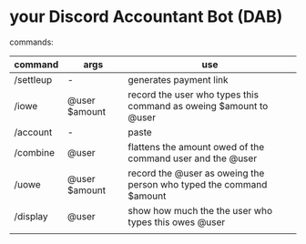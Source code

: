 # your Discord Accountant Bot (DAB)

commands:

| command   | args          | use                                                                 |
| --------- | ------------- | ------------------------------------------------------------------- |
| /settleup | -             | generates payment link                                              |
| /iowe     | @user $amount | record the user who types this command as oweing $amount to @user   |
| /account  | -             | paste                                                               |
| /combine  | @user         | flattens the amount owed of the command user and the @user          |
| /uowe     | @user $amount | record the @user as oweing the person who typed the command $amount |
| /display  | @user         | show how much the the user who types this owes @user                |
|           |               |                                                                     |
